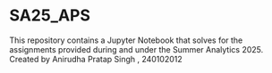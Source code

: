 # SA25_APS
This repository contains a Jupyter Notebook that solves for the assignments provided during and under the Summer Analytics 2025. Created by Anirudha Pratap Singh , 240102012
